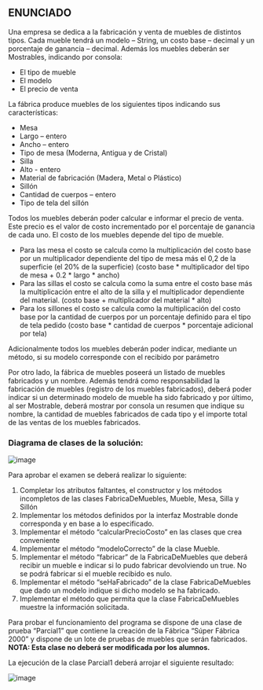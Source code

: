 ## ENUNCIADO


Una empresa se dedica a la fabricación y venta de muebles de distintos tipos. Cada mueble tendrá un modelo – String, un costo base – decimal y un porcentaje de ganancia – decimal. Además los muebles deberán ser Mostrables, indicando por consola:
- El tipo de mueble
- El modelo
- El precio de venta


La fábrica produce muebles de los siguientes tipos indicando sus características:
- Mesa
- Largo – entero
- Ancho – entero
- Tipo de mesa (Moderna, Antigua y de Cristal)
- Silla
- Alto - entero
- Material de fabricación (Madera, Metal o Plástico)
- Sillón
- Cantidad de cuerpos – entero
- Tipo de tela del sillón

Todos los muebles deberán poder calcular e informar el precio de venta. Este precio es el valor de costo incrementado por el porcentaje de ganancia de cada uno.
El costo de los muebles depende del tipo de mueble. 
- Para las mesa el costo se calcula como la multiplicación del costo base por un multiplicador dependiente del tipo de mesa más el 0,2 de la superficie (el 20% de la superficie) (costo base * multiplicador del tipo de mesa + 0.2 * largo * ancho)
- Para las sillas el costo se calcula como la suma entre el costo base más la multiplicación entre el alto de la silla y el multiplicador dependiente del material. (costo base + multiplicador del material * alto)
- Para los sillones el costo se calcula como la multiplicación del costo base por la cantidad de cuerpos por un porcentaje definido para el tipo de tela pedido (costo base * cantidad de cuerpos * porcentaje adicional por tela)


Adicionalmente todos los muebles deberán poder indicar, mediante un método, si su modelo corresponde con el recibido por parámetro


Por otro lado, la fábrica de muebles poseerá un listado de muebles fabricados y un nombre. Además tendrá como responsabilidad la fabricación de muebles (registro de los muebles fabricados), deberá poder indicar si un determinado modelo de mueble ha sido fabricado y por último, al ser Mostrable, deberá mostrar por consola un resumen que indique su nombre, la cantidad de muebles fabricados de cada tipo y el importe total de las ventas de los muebles fabricados.


### Diagrama de clases de la solución:

![image](https://user-images.githubusercontent.com/66759199/213953335-21b17017-caab-446c-995a-2c6e16289538.png)



Para aprobar el examen se deberá realizar lo siguiente:
1. Completar los atributos faltantes, el constructor y los métodos incompletos de las clases FabricaDeMuebles, Mueble, Mesa, Silla y Sillón
2. Implementar los métodos definidos por la interfaz Mostrable donde corresponda y en base a lo especificado.
3. Implementar el método “calcularPrecioCosto” en las clases que crea conveniente
4. Implementar el método “modeloCorrecto” de la clase Mueble.
5. Implementar el método “fabricar” de la FabricaDeMuebles que deberá recibir un mueble e indicar si lo pudo fabricar devolviendo un true. No se podrá fabricar si el mueble recibido es nulo.
6. Implementar el método “seHaFabricado” de la clase FabricaDeMuebles que dado un modelo indique si dicho modelo se ha fabricado.
7. Implementar el método que permita que la clase FabricaDeMuebles muestre la información solicitada.


Para probar el funcionamiento del programa se dispone de una clase de prueba “Parcial1” que contiene la creación de la Fábrica “Súper Fábrica 2000” y dispone de un lote de pruebas de muebles que serán fabricados.
**NOTA: Esta clase no deberá ser modificada por los alumnos.**


La ejecución de la clase Parcial1 deberá arrojar el siguiente resultado:


![image](https://user-images.githubusercontent.com/66759199/213953375-4a6f0322-4f2c-4920-8cfc-beedb88eda33.png)


